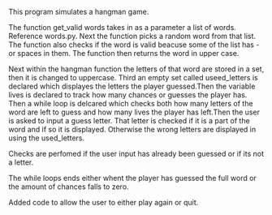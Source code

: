 This program simulates a hangman game.

The function get_valid words takes in as a parameter a list of words. Reference words.py. Next the function picks a random word from that list. The function also checks if the word is valid beacuse some of the list has - or spaces in them. The function then returns the word in upper case.

Next within the hangman function the letters of that word are stored in a set, then it is changed to uppercase. Third an empty set called useed_letters is declared which displayes the letters the player guessed.Then the variable lives is declared to track how many chances or guesses the player has. Then a while loop is delcared which checks both how many letters of the word are left to guess and how many lives the player has left.Then the user is asked to input a guess letter. That letter is checked if it is a part of the word and if so it is displayed. Otherwise the wrong letters are displayed in using the used_letters.

Checks are perfomed if the user input has already been guessed or if its not a letter.

The while loops ends either whent the player has guessed the full word or the amount of chances falls to zero.

Added code to allow the user to either play again or quit.
